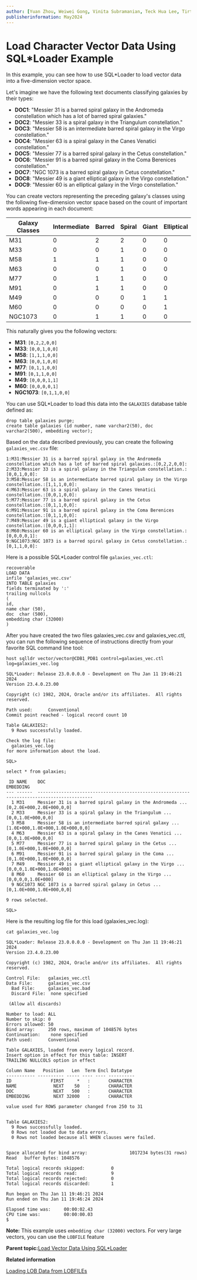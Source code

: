 ```yaml
---
author: [Yuan Zhou, Weiwei Gong, Vinita Subramanian, Teck Hua Lee, Tirthankar Lahiri, Shasank Chavan, Sebastian DeLaHoz, Roger Ford, Rohan Aggarwal, Mark Hornick, Malavika S P, Harichandan Roy, George Krupka, Doug Hood, Dinesh Das, David Jiang, Boriana Milenova, Bonnie Xia, Aurosish Mishra, Angela Amor, Agnivo Saha, Aleksandra Czarlinska, Ramya P, Usha Krishnamurthy, Tulika Das, Suresh Rajan, Sarika Surampudi, Sarah Hirschfeld, Prakash Jashnani, Jody Glover, Jessica True, Mamata Basapur, Maitreyee Chaliha, Gunjan Jain, Frederick Kush, Douglas Williams, Binika Kumar, Jean-Francois Verrier, jean-francois.verrier, prakash.jashnani]
publisherinformation: May2024
---
```


# Load Character Vector Data Using SQL\*Loader Example

In this example, you can see how to use SQL\*Loader to load vector data into a five-dimension vector space.

Let's imagine we have the following text documents classifying galaxies by their types:

-   **DOC1**: "Messier 31 is a barred spiral galaxy in the Andromeda constellation which has a lot of barred spiral galaxies."
-   **DOC2**: "Messier 33 is a spiral galaxy in the Triangulum constellation."
-   **DOC3**: "Messier 58 is an intermediate barred spiral galaxy in the Virgo constellation."
-   **DOC4**: "Messier 63 is a spiral galaxy in the Canes Venatici constellation."
-   **DOC5**: "Messier 77 is a barred spiral galaxy in the Cetus constellation."
-   **DOC6**: "Messier 91 is a barred spiral galaxy in the Coma Berenices constellation."
-   **DOC7**: "NGC 1073 is a barred spiral galaxy in Cetus constellation."
-   **DOC8**: "Messier 49 is a giant elliptical galaxy in the Virgo constellation."
-   **DOC9**: "Messier 60 is an elliptical galaxy in the Virgo constellation."

You can create vectors representing the preceding galaxy's classes using the following five-dimension vector space based on the count of important words appearing in each document:

|Galaxy Classes|Intermediate|Barred|Spiral|Giant|Elliptical|
|--------------|------------|------|------|-----|----------|
|M31|0|2|2|0|0|
|M33|0|0|1|0|0|
|M58|1|1|1|0|0|
|M63|0|0|1|0|0|
|M77|0|1|1|0|0|
|M91|0|1|1|0|0|
|M49|0|0|0|1|1|
|M60|0|0|0|0|1|
|NGC1073|0|1|1|0|0|

This naturally gives you the following vectors:

-   **M31**: `[0,2,2,0,0]`
-   **M33**: `[0,0,1,0,0]`
-   **M58**: `[1,1,1,0,0]`
-   **M63**: `[0,0,1,0,0]`
-   **M77**: `[0,1,1,0,0]`
-   **M91**: `[0,1,1,0,0]`
-   **M49**: `[0,0,0,1,1]`
-   **M60**: `[0,0,0,0,1]`
-   **NGC1073**: `[0,1,1,0,0]`

You can use SQL\*Loader to load this data into the `GALAXIES` database table defined as:

```
drop table galaxies purge;
create table galaxies (id number, name varchar2(50), doc varchar2(500), embedding vector);
```

Based on the data described previously, you can create the following `galaxies_vec.csv` file:

```
1:M31:Messier 31 is a barred spiral galaxy in the Andromeda constellation which has a lot of barred spiral galaxies.:[0,2,2,0,0]:
2:M33:Messier 33 is a spiral galaxy in the Triangulum constellation.:[0,0,1,0,0]:
3:M58:Messier 58 is an intermediate barred spiral galaxy in the Virgo constellation.:[1,1,1,0,0]:
4:M63:Messier 63 is a spiral galaxy in the Canes Venatici constellation.:[0,0,1,0,0]:
5:M77:Messier 77 is a barred spiral galaxy in the Cetus constellation.:[0,1,1,0,0]:
6:M91:Messier 91 is a barred spiral galaxy in the Coma Berenices constellation.:[0,1,1,0,0]:
7:M49:Messier 49 is a giant elliptical galaxy in the Virgo constellation.:[0,0,0,1,1]:
8:M60:Messier 60 is an elliptical galaxy in the Virgo constellation.:[0,0,0,0,1]:
9:NGC1073:NGC 1073 is a barred spiral galaxy in Cetus constellation.:[0,1,1,0,0]:
```

Here is a possible SQL\*Loader control file `galaxies_vec.ctl`:

```
recoverable
LOAD DATA
infile 'galaxies_vec.csv'
INTO TABLE galaxies
fields terminated by ':'
trailing nullcols
(
id,
name char (50),
doc  char (500),
embedding char (32000)
)
```

After you have created the two files galaxies\_vec.csv and galaxies\_vec.ctl, you can run the following sequence of instructions directly from your favorite SQL command line tool:

```
host sqlldr vector/vector@CDB1_PDB1 control=galaxies_vec.ctl log=galaxies_vec.log

SQL*Loader: Release 23.0.0.0.0 - Development on Thu Jan 11 19:46:21 2024
Version 23.4.0.23.00

Copyright (c) 1982, 2024, Oracle and/or its affiliates.  All rights reserved.

Path used:      Conventional
Commit point reached - logical record count 10

Table GALAXIES2:
  9 Rows successfully loaded.

Check the log file:
  galaxies_vec.log
for more information about the load.

SQL>

select * from galaxies;

 ID NAME    DOC                                                        EMBEDDING
--- ------  ---------------------------------------------------------- ---------------------------------
  1 M31     Messier 31 is a barred spiral galaxy in the Andromeda ... [0,2.0E+000,2.0E+000,0,0]
  2 M33     Messier 33 is a spiral galaxy in the Triangulum ...       [0,0,1.0E+000,0,0]
  3 M58     Messier 58 is an intermediate barred spiral galaxy ...    [1.0E+000,1.0E+000,1.0E+000,0,0]
  4 M63     Messier 63 is a spiral galaxy in the Canes Venatici ...   [0,0,1.0E+000,0,0]
  5 M77     Messier 77 is a barred spiral galaxy in the Cetus ...     [0,1.0E+000,1.0E+000,0,0]
  6 M91     Messier 91 is a barred spiral galaxy in the Coma ...      [0,1.0E+000,1.0E+000,0,0]
  7 M49     Messier 49 is a giant elliptical galaxy in the Virgo ...  [0,0,0,1.0E+000,1.0E+000]
  8 M60     Messier 60 is an elliptical galaxy in the Virgo ...       [0,0,0,0,1.0E+000]
  9 NGC1073 NGC 1073 is a barred spiral galaxy in Cetus ...           [0,1.0E+000,1.0E+000,0,0]

9 rows selected.

SQL>
```

Here is the resulting log file for this load \(galaxies\_vec.log\):

```
cat galaxies_vec.log

SQL*Loader: Release 23.0.0.0.0 - Development on Thu Jan 11 19:46:21 2024
Version 23.4.0.23.00

Copyright (c) 1982, 2024, Oracle and/or its affiliates.  All rights reserved.

Control File:   galaxies_vec.ctl
Data File:      galaxies_vec.csv
  Bad File:     galaxies_vec.bad
  Discard File:  none specified
 
 (Allow all discards)

Number to load: ALL
Number to skip: 0
Errors allowed: 50
Bind array:     250 rows, maximum of 1048576 bytes
Continuation:    none specified
Path used:      Conventional

Table GALAXIES, loaded from every logical record.
Insert option in effect for this table: INSERT
TRAILING NULLCOLS option in effect

Column Name   Position   Len  Term Encl Datatype
----------- ---------- ----- ---- ---- ----------
ID               FIRST     *   :       CHARACTER            
NAME              NEXT    50   :       CHARACTER            
DOC               NEXT   500   :       CHARACTER            
EMBEDDING         NEXT 32000   :       CHARACTER            

value used for ROWS parameter changed from 250 to 31


Table GALAXIES2:
  9 Rows successfully loaded.
  0 Rows not loaded due to data errors.
  0 Rows not loaded because all WHEN clauses were failed.


Space allocated for bind array:                1017234 bytes(31 rows)
Read   buffer bytes: 1048576

Total logical records skipped:          0
Total logical records read:             9
Total logical records rejected:         0
Total logical records discarded:        1

Run began on Thu Jan 11 19:46:21 2024
Run ended on Thu Jan 11 19:46:24 2024

Elapsed time was:     00:00:02.43
CPU time was:         00:00:00.03
$
```

**Note:** This example uses `embedding char (32000)` vectors. For very large vectors, you can use the `LOBFILE` feature

**Parent topic:**[Load Vector Data Using SQL\*Loader](GUID-FA5E79A3-B750-49C1-803E-9609CBDF7B91.md)

**Related information**  


[Loading LOB Data from LOBFILEs](olink:SUTIL-GUID-E02C2828-ABD1-4B8D-9561-124D221B4BE3)

